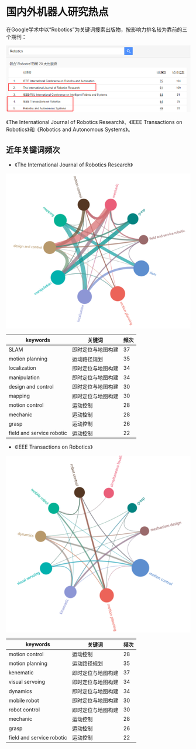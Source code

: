 # 国内外机器人研究热点

在Google学术中以“Robotics”为关键词搜索出版物，按影响力排名较为靠前的三个期刊：

<div align="center">
	
![title](https://raw.githubusercontent.com/XQLong/Logging/master/img/2019/07/12/1562931331110-1562931331115.png)

</div>

《The International Journal of Robotics Research》、《IEEE Transactions on Robotics》和《Robotics and Autonomous Systems》。

## 近年关键词频次

- 《The International Journal of Robotics Research》

<div align="center">

![title](https://raw.githubusercontent.com/XQLong/Logging/master/img/2019/07/12/1562931574017-1562931574025.png)

</div>

|keywords|关键词|频次|
|-|-|-|
|SLAM|即时定位与地图构建|37|
|motion planning|运动路径规划|35|
|localization|即时定位与地图构建|34|
|manipulation|即时定位与地图构建|34|
|design and control|即时定位与地图构建|30|
|mapping|即时定位与地图构建|30|
|motion control|运动控制|28|
|mechanic|运动控制|28|
|grasp|运动控制|26|
|field and service robotic|运动控制|22|

- 《IEEE Transactions on Robotics》

<div align="center">

![title](https://raw.githubusercontent.com/XQLong/Logging/master/img/2019/07/12/1562932178367-1562932178372.png)

</div>

|keywords|关键词|频次|
|-|-|-|
|motion control|运动控制|28|
|motion planning|运动路径规划|35|
|kenematic|即时定位与地图构建|37|
|visual servoing|即时定位与地图构建|34|
|dynamics|即时定位与地图构建|34|
|mobile robot|即时定位与地图构建|30|
|robot control|即时定位与地图构建|30|
|mechanic|运动控制|28|
|grasp|运动控制|26|
|field and service robotic|运动控制|22|

